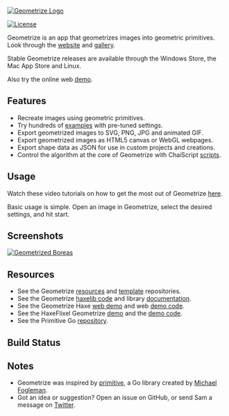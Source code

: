 [![Geometrize Logo](https://github.com/Tw1ddle/geometrize/blob/master/screenshots/logo.png?raw=true "Geometrize logo")](https://www.geometrize.co.uk/)

[![License](http://img.shields.io/:license-mit-blue.svg?style=flat-square)](https://github.com/Tw1ddle/geometrize/blob/master/LICENSE)

Geometrize is an app that geometrizes images into geometric primitives. Look through the [website](http://www.geometrize.co.uk/) and [gallery](http://gallery.geometrize.co.uk/).

Stable Geometrize releases are available through the Windows Store, the Mac App Store and Linux.

Also try the online web [demo](http://www.samcodes.co.uk/project/geometrize-haxe-web/).

## Features

 * Recreate images using geometric primitives.
 * Try hundreds of [examples](https://github.com/Tw1ddle/geometrize-templates) with pre-tuned settings.
 * Export geometrized images to SVG, PNG, JPG and animated GIF.
 * Export geometrized images as HTML5 canvas or WebGL webpages.
 * Export shape data as JSON for use in custom projects and creations.
 * Control the algorithm at the core of Geometrize with ChaiScript [scripts](https://github.com/Tw1ddle/geometrize-scripts).

## Usage

Watch these video tutorials on how to get the most out of Geometrize [here](https://www.youtube.com/playlist?list=PLe9ogi_J4cFgcqLdpmPC7GdFV5ohJPEzN).

Basic usage is simple. Open an image in Geometrize, select the desired settings, and hit start.

## Screenshots

[![Geometrized Boreas](https://github.com/Tw1ddle/geometrize/blob/master/screenshots/boreas.jpg?raw=true "Geometrized Boreas")](https://www.geometrize.co.uk/)

## Resources

 * See the Geometrize [resources](https://github.com/Tw1ddle/geometrize-resources) and [template](https://github.com/Tw1ddle/geometrize-templates) repositories.
 * See the Geometrize [haxelib code](https://github.com/Tw1ddle/geometrize-haxe) and library [documentation](http://tw1ddle.github.io/geometrize-haxe/).
 * See the Geometrize Haxe [web demo](http://www.samcodes.co.uk/project/geometrize-haxe-web/) and web [demo code](https://github.com/Tw1ddle/geometrize-haxe-web/).
 * See the HaxeFlixel Geometrize [demo](http://samcodes.co.uk/project/geometrize-haxe-flixel/) and the [demo code](https://github.com/Tw1ddle/geometrize-haxe-demo/).
 * See the Primitive Go [repository](https://github.com/fogleman/primitive).

## Build Status


 
## Notes
 * Geometrize was inspired by [primitive](https://github.com/fogleman/primitive), a Go library created by [Michael Fogleman](https://github.com/fogleman).
 * Got an idea or suggestion? Open an issue on GitHub, or send Sam a message on [Twitter](https://twitter.com/Sam_Twidale).